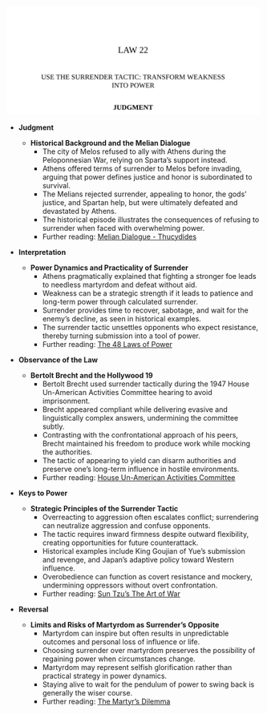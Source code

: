 ![22-surrenders](22-surrenders.best.png)

- **Judgment**
  - **Historical Background and the Melian Dialogue**
    - The city of Melos refused to ally with Athens during the Peloponnesian War, relying on Sparta’s support instead.  
    - Athens offered terms of surrender to Melos before invading, arguing that power defines justice and honor is subordinated to survival.  
    - The Melians rejected surrender, appealing to honor, the gods’ justice, and Spartan help, but were ultimately defeated and devastated by Athens.  
    - The historical episode illustrates the consequences of refusing to surrender when faced with overwhelming power.  
    - Further reading: [Melian Dialogue - Thucydides](https://sourcebooks.fordham.edu/ancient/thucydides-melian.asp)

- **Interpretation**
  - **Power Dynamics and Practicality of Surrender**
    - Athens pragmatically explained that fighting a stronger foe leads to needless martyrdom and defeat without aid.  
    - Weakness can be a strategic strength if it leads to patience and long-term power through calculated surrender.  
    - Surrender provides time to recover, sabotage, and wait for the enemy’s decline, as seen in historical examples.  
    - The surrender tactic unsettles opponents who expect resistance, thereby turning submission into a tool of power.  
    - Further reading: [The 48 Laws of Power](https://en.wikipedia.org/wiki/The_48_Laws_of_Power)

- **Observance of the Law**
  - **Bertolt Brecht and the Hollywood 19**
    - Bertolt Brecht used surrender tactically during the 1947 House Un-American Activities Committee hearing to avoid imprisonment.  
    - Brecht appeared compliant while delivering evasive and linguistically complex answers, undermining the committee subtly.  
    - Contrasting with the confrontational approach of his peers, Brecht maintained his freedom to produce work while mocking the authorities.  
    - The tactic of appearing to yield can disarm authorities and preserve one’s long-term influence in hostile environments.  
    - Further reading: [House Un-American Activities Committee](https://www.britannica.com/topic/House-Un-American-Activities-Committee)

- **Keys to Power**
  - **Strategic Principles of the Surrender Tactic**
    - Overreacting to aggression often escalates conflict; surrendering can neutralize aggression and confuse opponents.  
    - The tactic requires inward firmness despite outward flexibility, creating opportunities for future counterattack.  
    - Historical examples include King Goujian of Yue’s submission and revenge, and Japan’s adaptive policy toward Western influence.  
    - Overobedience can function as covert resistance and mockery, undermining oppressors without overt confrontation.  
    - Further reading: [Sun Tzu’s The Art of War](https://en.wikipedia.org/wiki/The_Art_of_War)

- **Reversal**
  - **Limits and Risks of Martyrdom as Surrender’s Opposite**
    - Martyrdom can inspire but often results in unpredictable outcomes and personal loss of influence or life.  
    - Choosing surrender over martyrdom preserves the possibility of regaining power when circumstances change.  
    - Martyrdom may represent selfish glorification rather than practical strategy in power dynamics.  
    - Staying alive to wait for the pendulum of power to swing back is generally the wiser course.  
    - Further reading: [The Martyr’s Dilemma](https://plato.stanford.edu/entries/martyrdom/)
